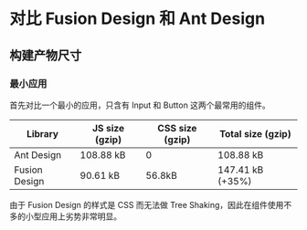 # 对比 Fusion Design 和 Ant Design

## 构建产物尺寸

### 最小应用

首先对比一个最小的应用，只含有 Input 和 Button 这两个最常用的组件。

| Library       | JS size (gzip) | CSS size (gzip) | Total size (gzip) |
| ------------- | -------------- | --------------- | ----------------- |
| Ant Design    | 108.88 kB      | 0               | 108.88 kB         |
| Fusion Design | 90.61 kB       | 56.8kB          | 147.41 kB (+35%)  |

由于 Fusion Design 的样式是 CSS 而无法做 Tree Shaking，因此在组件使用不多的小型应用上劣势非常明显。
